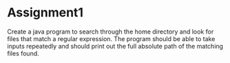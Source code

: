 # Assignment1
Create a java program to search through the home directory and look for files that match a regular expression. 
The program should be able to take inputs repeatedly and should print out the full absolute path of the matching files found.
